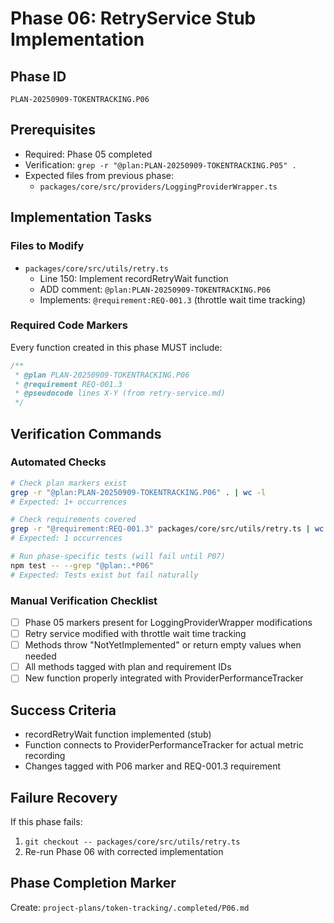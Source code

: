 # Phase 06: RetryService Stub Implementation

## Phase ID

`PLAN-20250909-TOKENTRACKING.P06`

## Prerequisites

- Required: Phase 05 completed
- Verification: `grep -r "@plan:PLAN-20250909-TOKENTRACKING.P05" .`
- Expected files from previous phase:
  - `packages/core/src/providers/LoggingProviderWrapper.ts`

## Implementation Tasks

### Files to Modify

- `packages/core/src/utils/retry.ts`
  - Line 150: Implement recordRetryWait function
  - ADD comment: `@plan:PLAN-20250909-TOKENTRACKING.P06`
  - Implements: `@requirement:REQ-001.3` (throttle wait time tracking)

### Required Code Markers

Every function created in this phase MUST include:

```typescript
/**
 * @plan PLAN-20250909-TOKENTRACKING.P06
 * @requirement REQ-001.3
 * @pseudocode lines X-Y (from retry-service.md)
 */
```

## Verification Commands

### Automated Checks

```bash
# Check plan markers exist
grep -r "@plan:PLAN-20250909-TOKENTRACKING.P06" . | wc -l
# Expected: 1+ occurrences

# Check requirements covered
grep -r "@requirement:REQ-001.3" packages/core/src/utils/retry.ts | wc -l
# Expected: 1 occurrences

# Run phase-specific tests (will fail until P07)
npm test -- --grep "@plan:.*P06"
# Expected: Tests exist but fail naturally
```

### Manual Verification Checklist

- [ ] Phase 05 markers present for LoggingProviderWrapper modifications
- [ ] Retry service modified with throttle wait time tracking
- [ ] Methods throw "NotYetImplemented" or return empty values when needed
- [ ] All methods tagged with plan and requirement IDs
- [ ] New function properly integrated with ProviderPerformanceTracker

## Success Criteria

- recordRetryWait function implemented (stub)
- Function connects to ProviderPerformanceTracker for actual metric recording
- Changes tagged with P06 marker and REQ-001.3 requirement

## Failure Recovery

If this phase fails:

1. `git checkout -- packages/core/src/utils/retry.ts`
2. Re-run Phase 06 with corrected implementation

## Phase Completion Marker

Create: `project-plans/token-tracking/.completed/P06.md`